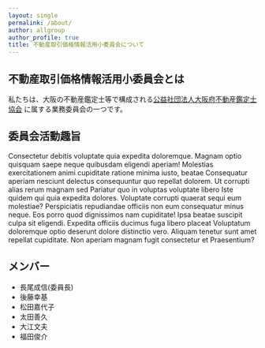 ```yaml
---
layout: single
permalink: /about/
author: allgroup
author_profile: true
title: 不動産取引価格情報活用小委員会について
---
```

## 不動産取引価格情報活用小委員会とは
私たちは、大阪の不動産鑑定士等で構成される[公益社団法人大阪府不動産鑑定士協会](https://rea-osaka.or.jp/index.html)
に属する業務委員会の一つです。

## 委員会活動趣旨
Consectetur debitis voluptate quia expedita doloremque. Magnam optio quisquam saepe neque quibusdam eligendi aperiam! Molestias exercitationem animi cupiditate ratione minima iusto, beatae Consequatur aperiam nesciunt delectus consequuntur quo repellat dolorem. Ut corrupti alias rerum magnam sed Pariatur quo in voluptas voluptate libero Iste quidem qui quia expedita dolores. Voluptate corrupti quaerat sequi eum molestiae? Perspiciatis repudiandae officiis non eum consequatur minus neque. Eos porro quod dignissimos nam cupiditate! Ipsa beatae suscipit culpa sit eligendi. Expedita officiis ducimus fuga libero placeat Voluptatum doloremque optio deserunt dolore distinctio vero. Aliquam tenetur sunt amet repellat cupiditate. Non aperiam magnam fugit consectetur et Praesentium?

## メンバー
- 長尾成信(委員長)
- 後藤幸基
- 松田嘉代子
- 太田善久
- 大江文夫
- 福田俊介


